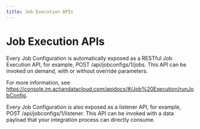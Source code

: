 ```yaml
---
title: Job Execution APIs
---
```


# Job Execution APIs

Every Job Configuration is automatically exposed as a RESTful Job Execution API, for example, POST /api/jobconfigs/1/jobs. This API can be invoked on demand, with or without override parameters. 

For more information, see https://console.im.actiandatacloud.com/apidocs/#/Job%20Execution/runJobConfig.

Every Job Configuration is also exposed as a listener API, for example, POST /api/jobconfigs/1/listener. This API can be invoked with a data payload that your integration process can directly consume.